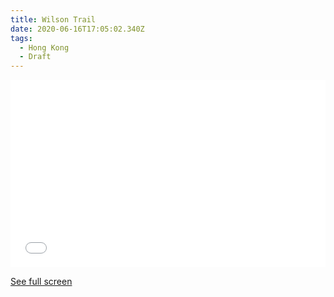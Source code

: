 ```yaml
---
title: Wilson Trail
date: 2020-06-16T17:05:02.340Z
tags:
  - Hong Kong
  - Draft
---
```

<iframe width="100%" height="300px" frameborder="0" allowfullscreen src="//umap.openstreetmap.fr/en/map/wilson-trail_471460?scaleControl=false&miniMap=false&scrollWheelZoom=false&zoomControl=true&allowEdit=false&moreControl=true&searchControl=null&tilelayersControl=null&embedControl=null&datalayersControl=true&onLoadPanel=undefined&captionBar=false"></iframe><p><a href="//umap.openstreetmap.fr/en/map/wilson-trail_471460">See full screen</a></p>